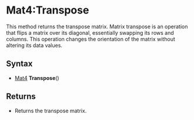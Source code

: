 # Mat4:Transpose

This method returns the transpose matrix. Matrix transpose is an operation that flips a matrix over its diagonal, essentially swapping its rows and columns. This operation changes the orientation of the matrix without altering its data values.

## Syntax

- [Mat4](Mat4.md) **Transpose**()

## Returns

- Returns the transpose matrix.
